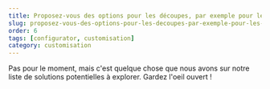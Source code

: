 ```yaml
---
title: Proposez-vous des options pour les découpes, par exemple pour les plinthes ou les niveaux de toit ?
slug: proposez-vous-des-options-pour-les-decoupes-par-exemple-pour-les-plinthes-ou-les-niveaux-de-toit
order: 6
tags: [configurator, customisation]
category: customisation
---
```


Pas pour le moment, mais c'est quelque chose que nous avons sur notre liste de solutions potentielles à explorer. Gardez l'oeil ouvert !
